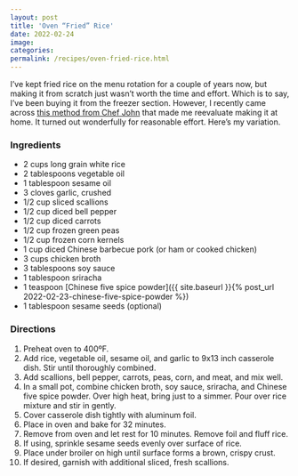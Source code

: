 ```yaml
---
layout: post
title: 'Oven “Fried” Rice'
date: 2022-02-24
image:
categories:
permalink: /recipes/oven-fried-rice.html
---
```


I’ve kept fried rice on the menu rotation for a couple of years now, but making it from scratch just wasn’t worth the time and effort. Which is to say, I’ve been buying it from the freezer section. However, I recently came across [this method from Chef John](https://foodwishes.blogspot.com/2019/03/baked-fried-rice-once-cooked.html) that made me reevaluate making it at home. It turned out wonderfully for reasonable effort. Here’s my variation.

### Ingredients

- 2 cups long grain white rice
- 2 tablespoons vegetable oil
- 1 tablespoon sesame oil
- 3 cloves garlic, crushed
- 1/2 cup sliced scallions
- 1/2 cup diced bell pepper
- 1/2 cup diced carrots
- 1/2 cup frozen green peas
- 1/2 cup frozen corn kernels
- 1 cup diced Chinese barbecue pork (or ham or cooked chicken)
- 3 cups chicken broth
- 3 tablespoons soy sauce
- 1 tablespoon sriracha
- 1 teaspoon [Chinese five spice powder]({{ site.baseurl }}{% post_url 2022-02-23-chinese-five-spice-powder %})
- 1 tablespoon sesame seeds (optional)

### Directions

1. Preheat oven to 400ºF.
2. Add rice, vegetable oil, sesame oil, and garlic to 9x13 inch casserole dish. Stir until thoroughly combined.
3. Add scallions, bell pepper, carrots, peas, corn, and meat, and mix well.
4. In a small pot, combine chicken broth, soy sauce, sriracha, and Chinese five spice powder. Over high heat, bring just to a simmer. Pour over rice mixture and stir in gently.
5. Cover casserole dish tightly with aluminum foil.
6. Place in oven and bake for 32 minutes.
7. Remove from oven and let rest for 10 minutes. Remove foil and fluff rice.
8. If using, sprinkle sesame seeds evenly over surface of rice.
9. Place under broiler on high until surface forms a brown, crispy crust.
10. If desired, garnish with additional sliced, fresh scallions.
